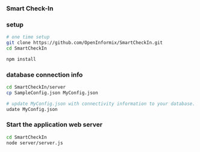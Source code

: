 ### Smart Check-In

### setup
```bash
# one time setup
git clone https://github.com/OpenInformix/SmartCheckIn.git
cd SmartCheckIn

npm install
```


### database connection info
```bash
cd SmartCheckIn/server
cp SampleConfig.json MyConfig.json

# update MyConfig.json with connectivity information to your database.
udate MyConfig.json
```

### Start the application web server
```bash
cd SmartCheckIn
node server/server.js
```
